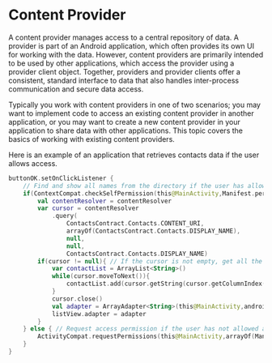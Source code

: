 # Content Provider
A content provider manages access to a central repository of data. A provider is part of an Android application, which often provides its own UI for working with the data. However, content providers are primarily intended to be used by other applications, which access the provider using a provider client object. Together, providers and provider clients offer a consistent, standard interface to data that also handles inter-process communication and secure data access.

Typically you work with content providers in one of two scenarios; you may want to implement code to access an existing content provider in another application, or you may want to create a new content provider in your application to share data with other applications. This topic covers the basics of working with existing content providers.

Here is an example of an application that retrieves contacts data if the user allows access.

```kotlin
buttonOK.setOnClickListener {
    // Find and show all names from the directory if the user has allowed access.
    if(ContextCompat.checkSelfPermission(this@MainActivity,Manifest.permission.READ_CONTACTS) == PackageManager.PERMISSION_GRANTED){
        val contentResolver = contentResolver
        var cursor = contentResolver
            .query(
                ContactsContract.Contacts.CONTENT_URI,
                arrayOf(ContactsContract.Contacts.DISPLAY_NAME),
                null,
                null,
                ContactsContract.Contacts.DISPLAY_NAME)
        if(cursor != null){ // If the cursor is not empty, get all the content step by step and save it.
            var contactList = ArrayList<String>()
            while(cursor.moveToNext()){
                contactList.add(cursor.getString(cursor.getColumnIndex(ContactsContract.Contacts.DISPLAY_NAME)))
            }
            cursor.close()
            val adapter = ArrayAdapter<String>(this@MainActivity,android.R.layout.simple_list_item_1,contactList)
            listView.adapter = adapter
        }
    } else { // Request access permission if the user has not allowed access.
        ActivityCompat.requestPermissions(this@MainActivity,arrayOf(Manifest.permission.READ_CONTACTS),1)
    }
}
```
